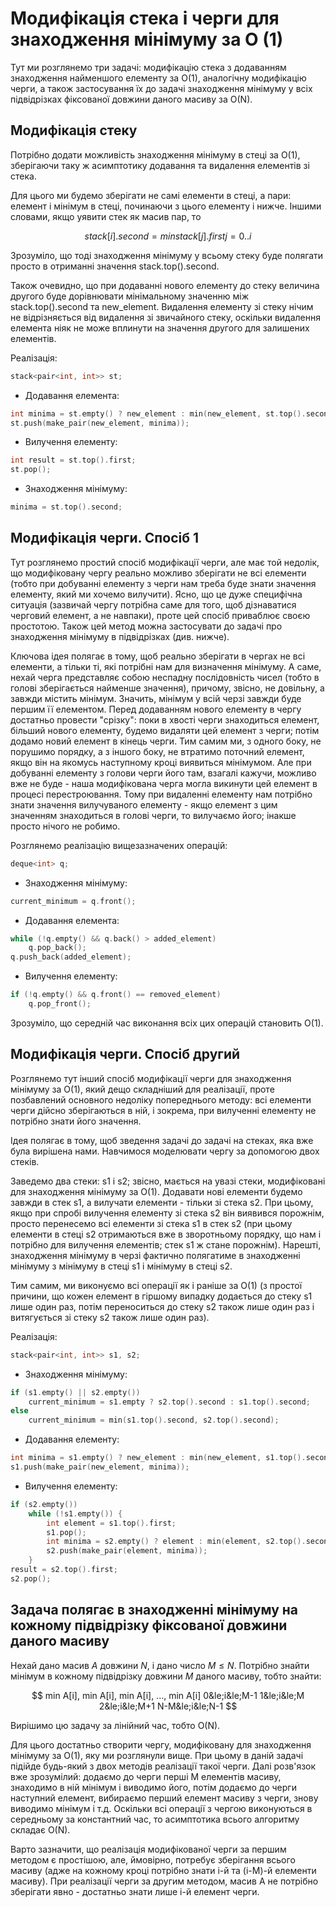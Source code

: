 # Модифікація стека і черги для знаходження мінімуму за O (1)

Тут ми розглянемо три задачі: модифікацію стека з додаванням знаходження найменшого елементу за O(1), аналогічну модифікацію черги, а також застосування їх до задачі знаходження мінімуму у всіх підвідрізках фіксованої довжини даного масиву за O(N).

## Модифікація стеку

Потрібно додати можливість знаходження мінімуму в стеці за O(1), зберігаючи таку ж асимптотику додавання та видалення елементів зі стека.

Для цього ми будемо зберігати не самі елементи в стеці, а пари: елемент і мінімум в стеці, починаючи з цього елементу і нижче. Іншими словами, якщо уявити стек як масив пар, то

$$
stack[i].second = min { stack[j].first }
                 j = 0..i
$$

Зрозуміло, що тоді знаходження мінімуму у всьому стеку буде полягати просто в отриманні значення stack.top().second.

Також очевидно, що при додаванні нового елементу до стеку величина другого буде дорівнювати мінімальному значенню між stack.top().second та new_element. Видалення елементу зі стеку нічим не відрізняється від видалення зі звичайного стеку, оскільки видалення елемента ніяк не може вплинути на значення другого для залишених елементів.

Реалізація:

<!--- TODO: specify code snippet id -->
``` cpp
stack<pair<int, int>> st;
```

* Додавання елемента:
<!--- TODO: specify code snippet id -->
``` cpp
int minima = st.empty() ? new_element : min(new_element, st.top().second);
st.push(make_pair(new_element, minima));
```
* Вилучення елементу:
<!--- TODO: specify code snippet id -->
``` cpp
int result = st.top().first;
st.pop();
```
* Знаходження мінімуму:
<!--- TODO: specify code snippet id -->
``` cpp
minima = st.top().second;
```

## Модифікація черги. Спосіб 1

Тут розглянемо простий спосіб модифікації черги, але має той недолік, що модифіковану чергу реально можливо зберігати не всі елементи (тобто при добуванні елементу з черги нам треба буде знати значення елементу, який ми хочемо вилучити). Ясно, що це дуже специфічна ситуація (зазвичай чергу потрібна саме для того, щоб дізнаватися черговий елемент, а не навпаки), проте цей спосіб приваблює своєю простотою. Також цей метод можна застосувати до задачі про знаходження мінімуму в підвідрізках (див. нижче).

Ключова ідея полягає в тому, щоб реально зберігати в чергах не всі елементи, а тільки ті, які потрібні нам для визначення мінімуму. А саме, нехай черга представляє собою неспадну послідовність чисел (тобто в голові зберігається найменше значення), причому, звісно, не довільну, а завжди містить мінімум. Значить, мінімум у всій черзі завжди буде першим її елементом. Перед додаванням нового елементу в чергу достатньо провести "срізку": поки в хвості черги знаходиться елемент, більший нового елементу, будемо видаляти цей елемент з черги; потім додамо новий елемент в кінець черги. Тим самим ми, з одного боку, не порушимо порядку, а з іншого боку, не втратимо поточний елемент, якщо він на якомусь наступному кроці виявиться мінімумом. Але при добуванні елементу з голови черги його там, взагалі кажучи, можливо вже не буде - наша модифікована черга могла викинути цей елемент в процесі перестроювання. Тому при видаленні елементу нам потрібно знати значення вилучуваного елементу - якщо елемент з цим значенням знаходиться в голові черги, то вилучаємо його; інакше просто нічого не робимо.

Розглянемо реалізацію вищезазначених операцій:

<!--- TODO: specify code snippet id -->
``` cpp
deque<int> q;
```

* Знаходження мінімуму:
<!--- TODO: specify code snippet id -->
``` cpp
current_minimum = q.front();
```
* Додавання елемента:
<!--- TODO: specify code snippet id -->
``` cpp
while (!q.empty() && q.back() > added_element)
    q.pop_back();
q.push_back(added_element);
```
* Вилучення елементу:
<!--- TODO: specify code snippet id -->
``` cpp
if (!q.empty() && q.front() == removed_element)
    q.pop_front();
```

Зрозуміло, що середній час виконання всіх цих операцій становить O(1).

## Модифікація черги. Спосіб другий

Розглянемо тут інший спосіб модифікації черги для знаходження мінімуму за O(1), який дещо складніший для реалізації, проте позбавлений основного недоліку попереднього методу: всі елементи черги дійсно зберігаються в ній, і зокрема, при вилученні елементу не потрібно знати його значення.

Ідея полягає в тому, щоб зведення задачі до задачі на стеках, яка вже була вирішена нами. Навчимося моделювати чергу за допомогою двох стеків.

Заведемо два стеки: s1 і s2; звісно, мається на увазі стеки, модифіковані для знаходження мінімуму за O(1). Додавати нові елементи будемо завжди в стек s1, а вилучати елементи - тільки зі стека s2. При цьому, якщо при спробі вилучення елементу зі стека s2 він виявився порожнім, просто перенесемо всі елементи зі стека s1 в стек s2 (при цьому елементи в стеці s2 отримаються вже в зворотньому порядку, що нам і потрібно для вилучення елементів; стек s1 ж стане порожнім). Нарешті, знаходження мінімуму в черзі фактично полягатиме в знаходженні мінімуму з мінімуму в стеці s1 і мінімуму в стеці s2.

Тим самим, ми виконуємо всі операції як і раніше за O(1) (з простої причини, що кожен елемент в гіршому випадку додається до стеку s1 лише один раз, потім переноситься до стеку s2 також лише один раз і витягується зі стеку s2 також лише один раз).

Реалізація:

<!--- TODO: specify code snippet id -->
``` cpp
stack<pair<int, int>> s1, s2;
```

* Знаходження мінімуму:
<!--- TODO: specify code snippet id -->
``` cpp
if (s1.empty() || s2.empty())
    current_minimum = s1.empty ? s2.top().second : s1.top().second;
else
    current_minimum = min(s1.top().second, s2.top().second);
```
* Додавання елементу:
<!--- TODO: specify code snippet id -->
``` cpp
int minima = s1.empty() ? new_element : min(new_element, s1.top().second);
s1.push(make_pair(new_element, minima));
```
* Вилучення елементу:
<!--- TODO: specify code snippet id -->
``` cpp
if (s2.empty())
    while (!s1.empty()) {
        int element = s1.top().first;
        s1.pop();
        int minima = s2.empty() ? element : min(element, s2.top().second);
        s2.push(make_pair(element, minima));
    }
result = s2.top().first;
s2.pop();
```

## Задача полягає в знаходженні мінімуму на кожному підвідрізку фіксованої довжини даного масиву

Нехай дано масив $A$ довжини $N$, і дано число $M \leq N$. Потрібно знайти мінімум в кожному підвідрізку довжини $M$ даного масиву, тобто знайти:

$$
min A[i],    min A[i],    min A[i],    ...,    min A[i]
0&le;i&le;M-1      1&le;i&le;M        2&le;i&le;M+1              N-M&le;i&le;N-1
$$

Вирішимо цю задачу за лінійний час, тобто O(N).

Для цього достатньо створити чергу, модифіковану для знаходження мінімуму за O(1), яку ми розглянули вище. При цьому в даній задачі підійде будь-який з двох методів реалізації такої черги. Далі розв'язок вже зрозумілий: додаємо до черги перші M елементів масиву, знаходимо в ній мінімум і виводимо його, потім додаємо до черги наступний елемент, вибираємо перший елемент масиву з черги, знову виводимо мінімум і т.д. Оскільки всі операції з чергою виконуються в середньому за константний час, то асимптотика всього алгоритму складає O(N).

Варто зазначити, що реалізація модифікованої черги за першим методом є простішою, але, ймовірно, потребує зберігання всього масиву (адже на кожному кроці потрібно знати i-й та (i-M)-й елементи масиву). При реалізації черги за другим методом, масив A не потрібно зберігати явно - достатньо знати лише i-й елемент черги.